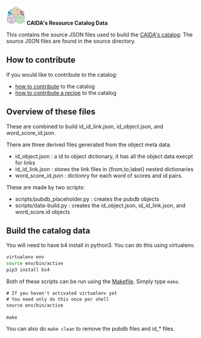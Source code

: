 <img src="/images/catalog-logo.png" width="50px"> **CAIDA's Resource Catalog Data**

This contains the source JSON files used to build the [CAIDA's catalog](https://catalog.caida.org/).
The source JSON files are found in the source directory.  

## How to contribute

If you would like to contribute to the catalog:
  - [how to contribute](https://github.com/CAIDA/catalog-data/wiki/how-to-contribute) to the catalog
  - [how to contribute a recipe](https://github.com/CAIDA/catalog-data/wiki/how-to-contribute-a-recipe) to the catalog

## Overview of these files

These are combined to build id_id_link.json, id_object.json, and word_score_id.json. 

There are three derived files generated from the object meta data.
- id_object.json : a id to object dictionary, it has all the object data execpt for links
- id_id_link.json : stores the link files in {from,to,label} nested dictionaries
- word_score_id.json : dictionry for each word of scores and id pairs.

These are made by two scripts:
- scripts/pubdb_placeholder.py : creates the pubdb objects
- scripts/data-build.py : creates the id_object.json, id_id_link.json, and word_score.id objects

## Build the catalog data
You will need to have b4 install in python3.  You can do this using
virtualenv.
~~~bash
virtualenv env
source env/bin/active
pip3 install bs4
~~~

Both of these scripts can be run using the [Makefile](Makefile).  Simply type ```make```.

~~~
# If you haven't activated virtualenv yet
# You need only do this once per shell
source env/bin/active 

make
~~~

You can also do ```make clean``` to remove the pubdb files and id_\* files. 
